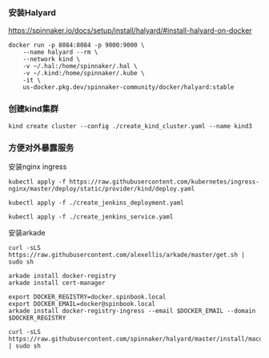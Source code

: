 ### 安装Halyard

https://spinnaker.io/docs/setup/install/halyard/#install-halyard-on-docker

```
docker run -p 8084:8084 -p 9000:9000 \
    --name halyard --rm \
    --network kind \
    -v ~/.hal:/home/spinnaker/.hal \
    -v ~/.kind:/home/spinnaker/.kube \
    -it \
    us-docker.pkg.dev/spinnaker-community/docker/halyard:stable
```



### 创建kind集群

```
kind create cluster --config ./create_kind_cluster.yaml --name kind3
```

### 方便对外暴露服务

安装nginx ingress

```
kubectl apply -f https://raw.githubusercontent.com/kubernetes/ingress-nginx/master/deploy/static/provider/kind/deploy.yaml
```



```
kubectl apply -f ./create_jenkins_deployment.yaml
```

```
kubectl apply -f ./create_jenkins_service.yaml
```

安装arkade

```
curl -sLS https://raw.githubusercontent.com/alexellis/arkade/master/get.sh | sudo sh
```

```
arkade install docker-registry
arkade install cert-manager
```

```
export DOCKER_REGISTRY=docker.spinbook.local
export DOCKER_EMAIL=docker@spinbook.local
arkade install docker-registry-ingress --email $DOCKER_EMAIL --domain $DOCKER_REGISTRY
```

```
curl -sLS https://raw.githubusercontent.com/spinnaker/halyard/master/install/macos/InstallHalyard.sh | sudo sh
```